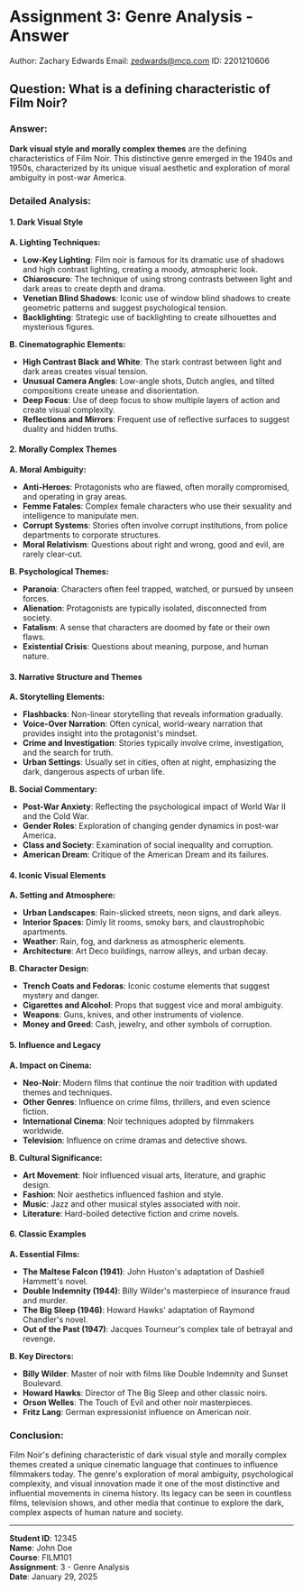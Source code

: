 # Assignment 3: Genre Analysis - Answer

Author: Zachary Edwards
Email: zedwards@mcp.com
ID: 2201210606


## Question: What is a defining characteristic of Film Noir?

### Answer:

**Dark visual style and morally complex themes** are the defining characteristics of Film Noir. This distinctive genre emerged in the 1940s and 1950s, characterized by its unique visual aesthetic and exploration of moral ambiguity in post-war America.

### Detailed Analysis:

#### 1. Dark Visual Style

**A. Lighting Techniques:**
- **Low-Key Lighting**: Film noir is famous for its dramatic use of shadows and high contrast lighting, creating a moody, atmospheric look.
- **Chiaroscuro**: The technique of using strong contrasts between light and dark areas to create depth and drama.
- **Venetian Blind Shadows**: Iconic use of window blind shadows to create geometric patterns and suggest psychological tension.
- **Backlighting**: Strategic use of backlighting to create silhouettes and mysterious figures.

**B. Cinematographic Elements:**
- **High Contrast Black and White**: The stark contrast between light and dark areas creates visual tension.
- **Unusual Camera Angles**: Low-angle shots, Dutch angles, and tilted compositions create unease and disorientation.
- **Deep Focus**: Use of deep focus to show multiple layers of action and create visual complexity.
- **Reflections and Mirrors**: Frequent use of reflective surfaces to suggest duality and hidden truths.

#### 2. Morally Complex Themes

**A. Moral Ambiguity:**
- **Anti-Heroes**: Protagonists who are flawed, often morally compromised, and operating in gray areas.
- **Femme Fatales**: Complex female characters who use their sexuality and intelligence to manipulate men.
- **Corrupt Systems**: Stories often involve corrupt institutions, from police departments to corporate structures.
- **Moral Relativism**: Questions about right and wrong, good and evil, are rarely clear-cut.

**B. Psychological Themes:**
- **Paranoia**: Characters often feel trapped, watched, or pursued by unseen forces.
- **Alienation**: Protagonists are typically isolated, disconnected from society.
- **Fatalism**: A sense that characters are doomed by fate or their own flaws.
- **Existential Crisis**: Questions about meaning, purpose, and human nature.

#### 3. Narrative Structure and Themes

**A. Storytelling Elements:**
- **Flashbacks**: Non-linear storytelling that reveals information gradually.
- **Voice-Over Narration**: Often cynical, world-weary narration that provides insight into the protagonist's mindset.
- **Crime and Investigation**: Stories typically involve crime, investigation, and the search for truth.
- **Urban Settings**: Usually set in cities, often at night, emphasizing the dark, dangerous aspects of urban life.

**B. Social Commentary:**
- **Post-War Anxiety**: Reflecting the psychological impact of World War II and the Cold War.
- **Gender Roles**: Exploration of changing gender dynamics in post-war America.
- **Class and Society**: Examination of social inequality and corruption.
- **American Dream**: Critique of the American Dream and its failures.

#### 4. Iconic Visual Elements

**A. Setting and Atmosphere:**
- **Urban Landscapes**: Rain-slicked streets, neon signs, and dark alleys.
- **Interior Spaces**: Dimly lit rooms, smoky bars, and claustrophobic apartments.
- **Weather**: Rain, fog, and darkness as atmospheric elements.
- **Architecture**: Art Deco buildings, narrow alleys, and urban decay.

**B. Character Design:**
- **Trench Coats and Fedoras**: Iconic costume elements that suggest mystery and danger.
- **Cigarettes and Alcohol**: Props that suggest vice and moral ambiguity.
- **Weapons**: Guns, knives, and other instruments of violence.
- **Money and Greed**: Cash, jewelry, and other symbols of corruption.

#### 5. Influence and Legacy

**A. Impact on Cinema:**
- **Neo-Noir**: Modern films that continue the noir tradition with updated themes and techniques.
- **Other Genres**: Influence on crime films, thrillers, and even science fiction.
- **International Cinema**: Noir techniques adopted by filmmakers worldwide.
- **Television**: Influence on crime dramas and detective shows.

**B. Cultural Significance:**
- **Art Movement**: Noir influenced visual arts, literature, and graphic design.
- **Fashion**: Noir aesthetics influenced fashion and style.
- **Music**: Jazz and other musical styles associated with noir.
- **Literature**: Hard-boiled detective fiction and crime novels.

#### 6. Classic Examples

**A. Essential Films:**
- **The Maltese Falcon (1941)**: John Huston's adaptation of Dashiell Hammett's novel.
- **Double Indemnity (1944)**: Billy Wilder's masterpiece of insurance fraud and murder.
- **The Big Sleep (1946)**: Howard Hawks' adaptation of Raymond Chandler's novel.
- **Out of the Past (1947)**: Jacques Tourneur's complex tale of betrayal and revenge.

**B. Key Directors:**
- **Billy Wilder**: Master of noir with films like Double Indemnity and Sunset Boulevard.
- **Howard Hawks**: Director of The Big Sleep and other classic noirs.
- **Orson Welles**: The Touch of Evil and other noir masterpieces.
- **Fritz Lang**: German expressionist influence on American noir.

### Conclusion:

Film Noir's defining characteristic of dark visual style and morally complex themes created a unique cinematic language that continues to influence filmmakers today. The genre's exploration of moral ambiguity, psychological complexity, and visual innovation made it one of the most distinctive and influential movements in cinema history. Its legacy can be seen in countless films, television shows, and other media that continue to explore the dark, complex aspects of human nature and society.

---

**Student ID**: 12345  
**Name**: John Doe  
**Course**: FILM101  
**Assignment**: 3 - Genre Analysis  
**Date**: January 29, 2025
